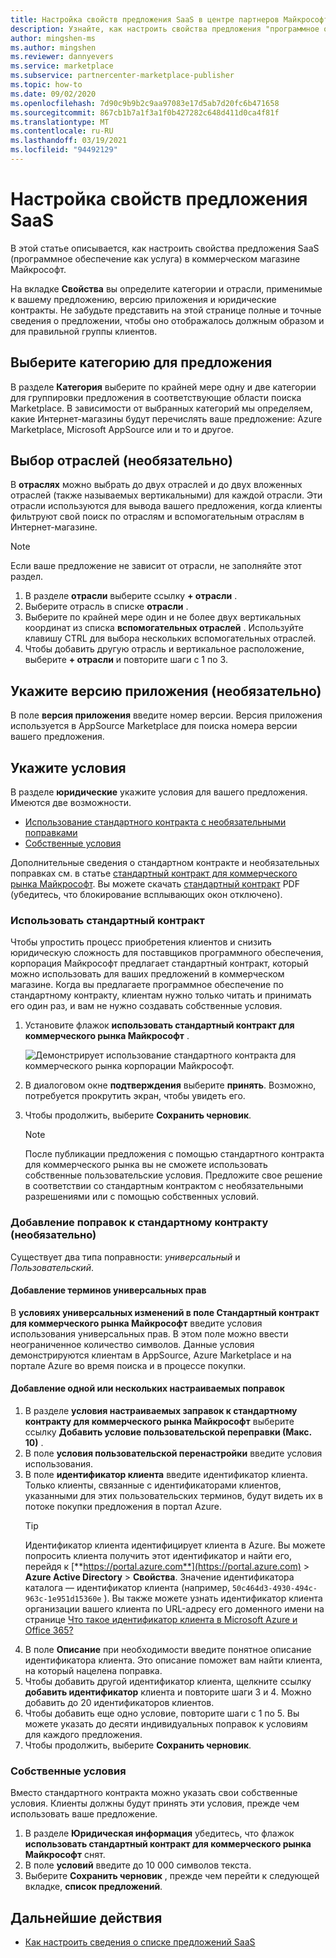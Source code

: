 ```yaml
---
title: Настройка свойств предложения SaaS в центре партнеров Майкрософт
description: Узнайте, как настроить свойства предложения "программное обеспечение как услуга" (SaaS) Microsoft для коммерческого рынка в центре партнеров.
author: mingshen-ms
ms.author: mingshen
ms.reviewer: dannyevers
ms.service: marketplace
ms.subservice: partnercenter-marketplace-publisher
ms.topic: how-to
ms.date: 09/02/2020
ms.openlocfilehash: 7d90c9b9b2c9aa97083e17d5ab7d20fc6b471658
ms.sourcegitcommit: 867cb1b7a1f3a1f0b427282c648d411d0ca4f81f
ms.translationtype: MT
ms.contentlocale: ru-RU
ms.lasthandoff: 03/19/2021
ms.locfileid: "94492129"
---
```

# <a name="how-to-configure-your-saas-offer-properties"></a>Настройка свойств предложения SaaS

В этой статье описывается, как настроить свойства предложения SaaS (программное обеспечение как услуга) в коммерческом магазине Майкрософт.

На вкладке **Свойства** вы определите категории и отрасли, применимые к вашему предложению, версию приложения и юридические контракты. Не забудьте представить на этой странице полные и точные сведения о предложении, чтобы оно отображалось должным образом и для правильной группы клиентов.

## <a name="select-a-category-for-your-offer"></a>Выберите категорию для предложения

В разделе **Категория** выберите по крайней мере одну и две категории для группировки предложения в соответствующие области поиска Marketplace. В зависимости от выбранных категорий мы определяем, какие Интернет-магазины будут перечислять ваше предложение: Azure Marketplace, Microsoft AppSource или и то и другое.

## <a name="select-industries-optional"></a>Выбор отраслей (необязательно)

В **отраслях** можно выбрать до двух отраслей и до двух вложенных отраслей (также называемых вертикальными) для каждой отрасли. Эти отрасли используются для вывода вашего предложения, когда клиенты фильтруют свой поиск по отраслям и вспомогательным отраслям в Интернет-магазине.

> [!NOTE]
> Если ваше предложение не зависит от отрасли, не заполняйте этот раздел.

1. В разделе **отрасли** выберите ссылку **+ отрасли** .
1. Выберите отрасль в списке **отрасли** .
1. Выберите по крайней мере один и не более двух вертикальных координат из списка **вспомогательных отраслей** . Используйте клавишу CTRL для выбора нескольких вспомогательных отраслей.
1. Чтобы добавить другую отрасль и вертикальное расположение, выберите **+ отрасли** и повторите шаги с 1 по 3.

## <a name="specify-an-app-version-optional"></a>Укажите версию приложения (необязательно)

 В поле **версия приложения** введите номер версии. Версия приложения используется в AppSource Marketplace для поиска номера версии вашего предложения.

## <a name="provide-terms-and-conditions"></a>Укажите условия

В разделе **юридические** укажите условия для вашего предложения. Имеются две возможности.

- [Использование стандартного контракта с необязательными поправками](#use-the-standard-contract)
- [Собственные условия](#use-your-own-terms-and-conditions)

Дополнительные сведения о стандартном контракте и необязательных поправках см. в статье [стандартный контракт для коммерческого рынка Майкрософт](standard-contract.md). Вы можете скачать [стандартный контракт](https://go.microsoft.com/fwlink/?linkid=2041178) PDF (убедитесь, что блокирование всплывающих окон отключено).

### <a name="use-the-standard-contract"></a>Использовать стандартный контракт

Чтобы упростить процесс приобретения клиентов и снизить юридическую сложность для поставщиков программного обеспечения, корпорация Майкрософт предлагает стандартный контракт, который можно использовать для ваших предложений в коммерческом магазине. Когда вы предлагаете программное обеспечение по стандартному контракту, клиентам нужно только читать и принимать его один раз, и вам не нужно создавать собственные условия.

1. Установите флажок **использовать стандартный контракт для коммерческого рынка Майкрософт** .

   ![Демонстрирует использование стандартного контракта для коммерческого рынка корпорации Майкрософт.](partner-center-portal/media/use-standard-contract.png)
1. В диалоговом окне **подтверждения** выберите **принять**. Возможно, потребуется прокрутить экран, чтобы увидеть его.
1. Чтобы продолжить, выберите **Сохранить черновик**.

   > [!NOTE]
   > После публикации предложения с помощью стандартного контракта для коммерческого рынка вы не сможете использовать собственные пользовательские условия. Предложите свое решение в соответствии со стандартным контрактом с необязательными разрешениями или с помощью собственных условий.

### <a name="add-amendments-to-the-standard-contract-optional"></a>Добавление поправок к стандартному контракту (необязательно)

Существует два типа поправности: *универсальный* и *Пользовательский*.

#### <a name="add-universal-amendment-terms"></a>Добавление терминов универсальных прав

В **условиях универсальных изменений в поле Стандартный контракт для коммерческого рынка Майкрософт** введите условия использования универсальных прав. В этом поле можно ввести неограниченное количество символов. Данные условия демонстрируются клиентам в AppSource, Azure Marketplace и на портале Azure во время поиска и в процессе покупки.

#### <a name="add-one-or-more-custom-amendments"></a>Добавление одной или нескольких настраиваемых поправок

1. В разделе **условия настраиваемых заправок к стандартному контракту для коммерческого рынка Майкрософт** выберите ссылку **Добавить условие пользовательской переправки (Макс. 10)** .
1. В поле **условия пользовательской перенастройки** введите условия использования.
1. В поле **идентификатор клиента** введите идентификатор клиента. Только клиенты, связанные с идентификаторами клиентов, указанными для этих пользовательских терминов, будут видеть их в потоке покупки предложения в портал Azure.
   > [!TIP]
   > Идентификатор клиента идентифицирует клиента в Azure. Вы можете попросить клиента получить этот идентификатор и найти его, перейдя к [**https://portal.azure.com**](https://portal.azure.com)  >  **Azure Active Directory**  >  **Свойства**. Значение идентификатора каталога — идентификатор клиента (например, `50c464d3-4930-494c-963c-1e951d15360e` ). Вы также можете узнать идентификатор клиента организации вашего клиента по URL-адресу его доменного имени на странице [Что такое идентификатор клиента в Microsoft Azure и Office 365?](https://www.whatismytenantid.com/)
1. В поле **Описание** при необходимости введите понятное описание идентификатора клиента. Это описание поможет вам найти клиента, на который нацелена поправка.
1. Чтобы добавить другой идентификатор клиента, щелкните ссылку **добавить идентификатор** клиента и повторите шаги 3 и 4. Можно добавить до 20 идентификаторов клиентов.
1. Чтобы добавить еще одно условие, повторите шаги с 1 по 5. Вы можете указать до десяти индивидуальных поправок к условиям для каждого предложения. 
2. Чтобы продолжить, выберите **Сохранить черновик**.

### <a name="use-your-own-terms-and-conditions"></a>Собственные условия

Вместо стандартного контракта можно указать свои собственные условия. Клиенты должны будут принять эти условия, прежде чем использовать ваше предложение.

1. В разделе **Юридическая информация** убедитесь, что флажок **использовать стандартный контракт для коммерческого рынка Майкрософт** снят.
1. В поле **условий** введите до 10 000 символов текста.
1. Выберите **Сохранить черновик** , прежде чем перейти к следующей вкладке, **список предложений**.

## <a name="next-steps"></a>Дальнейшие действия

- [Как настроить сведения о списке предложений SaaS](create-new-saas-offer-listing.md)
